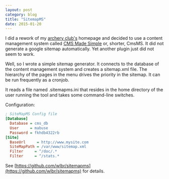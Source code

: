 ```yaml
---
layout: post
category: blog
title: "SitemapMS"
date: 2015-01-20
---
```


I did a rework of my [archery club's](https://www.bsc-karlsruhe.de) homepage and decided to use a content management system called [CMS Made Simple](https://www.cmsmadesimple.org/) or, shorter, CmsMS. It did not generate a google sitemap automatically. Yet another plugin just did not seem to work.

Well, so I wrote a simple sitemap generator. It connects to the database of the content management system and creates a sitemap.xml file. The hierarchy of the pages in the menu drives the priority in the sitemap. It can be run frequently as a cronjob.

It reads a file named  .sitemapms.ini that resides in the home directory of the user running the tool and takes some command-line switches.

Configuration:
```ini
; SiteMapMS Config file
[Database]
  Database = cms_db
  User     = mabuse
  Password = fkhdb4322rb
[Site]
  BaseUrl     = http://www.mysite.com
  SiteMapPath = /var/www/sitemap.xml
  Filter     = ^/doc/.*
  Filter     = ^/stats.*
```

See [https://github.com/wlbr/sitemapms](https://github.com/wlbr/sitemapms) for details.
